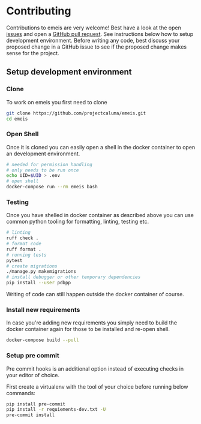 # Contributing

Contributions to emeis are very welcome! Best have a look at the open [issues](https://github.com/projectcaluma/emeis)
and open a [GitHub pull request](https://github.com/projectcaluma/emeis/compare). See instructions below how to setup development
environment. Before writing any code, best discuss your proposed change in a GitHub issue to see if the proposed change makes sense for the project.

## Setup development environment

### Clone

To work on emeis you first need to clone

```bash
git clone https://github.com/projectcaluma/emeis.git
cd emeis
```

### Open Shell

Once it is cloned you can easily open a shell in the docker container to
open an development environment.

```bash
# needed for permission handling
# only needs to be run once
echo UID=$UID > .env
# open shell
docker-compose run --rm emeis bash
```

### Testing

Once you have shelled in docker container as described above
you can use common python tooling for formatting, linting, testing
etc.

```bash
# linting
ruff check .
# format code
ruff format .
# running tests
pytest
# create migrations
./manage.py makemigrations
# install debugger or other temporary dependencies
pip install --user pdbpp
```

Writing of code can still happen outside the docker container of course.

### Install new requirements

In case you're adding new requirements you simply need to build the docker container
again for those to be installed and re-open shell.

```bash
docker-compose build --pull
```

### Setup pre commit

Pre commit hooks is an additional option instead of executing checks in your editor of choice.

First create a virtualenv with the tool of your choice before running below commands:

```bash
pip install pre-commit
pip install -r requiements-dev.txt -U
pre-commit install
```
